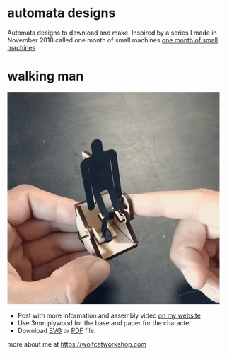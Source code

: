 # automata designs
Automata designs to download and make. Inspired by a series I made in November 2018 called one month of small machines [one month of small machines](https://wolfcatworkshop.com/index.php/portfolio/one-month-small-machines/)

# walking man
![walking man](images/walking-man-automata.gif)

* Post with more information and assembly video [on my website](https://wolfcatworkshop.com/index.php/walking-man-automata/)
* Use 3mm plywood for the base and paper for the character
* Download [SVG](files/walking-man-automata.svg) or [PDF](files/walking-man-automata.pdf) file. 


more about me at https://wolfcatworkshop.com
